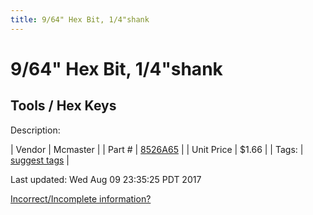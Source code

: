 ```yaml
---
title: 9/64" Hex Bit, 1/4"shank
---
```


# 9/64" Hex Bit, 1/4"shank
## Tools / Hex Keys
Description: 	 

| Vendor | Mcmaster | 
| Part # | [8526A65](https://www.mcmaster.com/#8526A65) | 
| Unit Price | $1.66 | 
| Tags: | [suggest tags](https://docs.google.com/forms/d/e/1FAIpQLSeWyY8v3RgOty-MyWmh9U0iivNYN_molChYyS-0U-o-kOAv_g/viewform) | 

Last updated: Wed Aug 09 23:35:25 PDT 2017

 [Incorrect/Incomplete information?](https://docs.google.com/forms/d/e/1FAIpQLSeWyY8v3RgOty-MyWmh9U0iivNYN_molChYyS-0U-o-kOAv_g/viewform)
